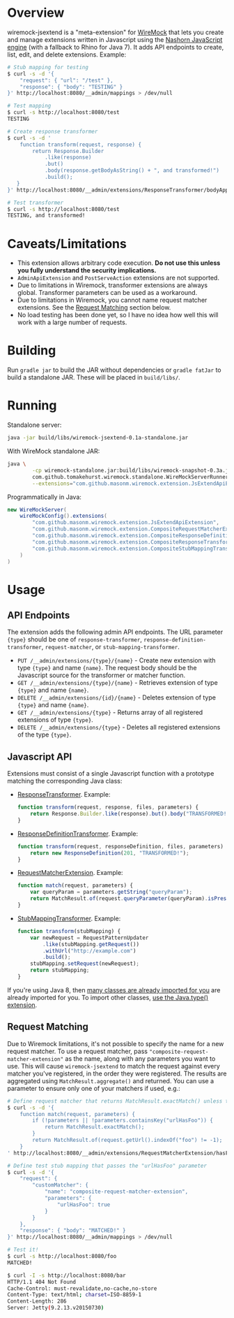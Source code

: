 # Overview

wiremock-jsextend is a "meta-extension" for [WireMock](http://wiremock.org) that lets you create and manage extensions written in Javascript using the [Nashorn JavaScript engine](http://www.n-k.de/riding-the-nashorn/) (with a fallback to Rhino for Java 7). It adds API endpoints to create, list, edit, and delete extensions. Example:

```sh
# Stub mapping for testing
$ curl -s -d '{
    "request": { "url": "/test" },
    "response": { "body": "TESTING" }
}' http://localhost:8080/__admin/mappings > /dev/null

# Test mapping
$ curl -s http://localhost:8080/test
TESTING

# Create response transformer
$ curl -s -d '
    function transform(request, response) {
        return Response.Builder
            .like(response)
            .but()
            .body(response.getBodyAsString() + ", and transformed!")
            .build();
   }
}' http://localhost:8080/__admin/extensions/ResponseTransformer/bodyAppendTest > /dev/null

# Test transformer
$ curl -s http://localhost:8080/test
TESTING, and transformed!
```

# Caveats/Limitations

* This extension allows arbitrary code execution. **Do not use this unless you fully understand the security implications.**
* `AdminApiExtension` and `PostServeAction` extensions are not supported.
* Due to limitations in Wiremock, transformer extensions are always global. Transformer parameters can be used as a workaround.
* Due to limitations in Wiremock, you cannot name request matcher extensions. See the [Request Matching](#request-matching) section below.
* No load testing has been done yet, so I have no idea how well this will work with a large number of requests.

# Building

Run `gradle jar` to build the JAR without dependencies or `gradle fatJar` to build a standalone JAR.
These will be placed in `build/libs/`.

# Running

Standalone server:
```sh
java -jar build/libs/wiremock-jsextend-0.1a-standalone.jar
```

With WireMock standalone JAR:
```sh
java \
        -cp wiremock-standalone.jar:build/libs/wiremock-snapshot-0.3a.jar \
        com.github.tomakehurst.wiremock.standalone.WireMockServerRunner \
        --extensions="com.github.masonm.wiremock.extension.JsExtendApiExtension,com.github.masonm.wiremock.extension.CompositeRequestMatcherExtension,com.github.masonm.wiremock.extension.CompositeResponseDefinitionTransformer,com.github.masonm.wiremock.extension.CompositeResponseTransformer,com.github.masonm.wiremock.extension.JsExtendStubMappingTransformerExtension"
```

Programmatically in Java:
```java
new WireMockServer(
    wireMockConfig().extensions(
        "com.github.masonm.wiremock.extension.JsExtendApiExtension",
        "com.github.masonm.wiremock.extension.CompositeRequestMatcherExtension",
        "com.github.masonm.wiremock.extension.CompositeResponseDefinitionTransformer",
        "com.github.masonm.wiremock.extension.CompositeResponseTransformer",
        "com.github.masonm.wiremock.extension.CompositeStubMappingTransformer"
    )
)
```

# Usage

## API Endpoints

The extension adds the following admin API endpoints. The URL parameter `{type}` should be one of `response-transformer`, `response-definition-transformer`, `request-matcher`, or `stub-mapping-transformer`.
* `PUT /__admin/extensions/{type}/{name}` - Create new extension with type `{type}` and name `{name}`. The request body should be the Javascript source for the transformer or matcher function.
* `GET /__admin/extensions/{type}/{name}` - Retrieves extension of type `{type}` and name `{name}`.
* `DELETE /__admin/extensions/{id}/{name}` - Deletes extension of type `{type}` and name `{name}`.
* `GET /__admin/extensions/{type}` - Returns array of all registered extensions of type `{type}`.
* `DELETE /__admin/extensions/{type}` - Deletes all registered extensions of the type `{type}`.

## Javascript API

Extensions must consist of a single Javascript function with a prototype matching the corresponding Java class:
* [ResponseTransformer](https://github.com/tomakehurst/wiremock/blob/7610d003720e1b39c994f95dcd36b3e3e48b9b9b/src/main/java/com/github/tomakehurst/wiremock/extension/ResponseTransformer.java#L25). Example:
    ```javascript
    function transform(request, response, files, parameters) {
        return Response.Builder.like(response).but().body("TRANSFORMED!").build();
    }
    ```
* [ResponseDefinitionTransformer](https://github.com/tomakehurst/wiremock/blob/7610d003720e1b39c994f95dcd36b3e3e48b9b9b/src/main/java/com/github/tomakehurst/wiremock/extension/ResponseTransformer.java#L25). Example:
    ```javascript
    function transform(request, responseDefinition, files, parameters) {
        return new ResponseDefinition(201, "TRANSFORMED!");
    }
    ```
* [RequestMatcherExtension](https://github.com/tomakehurst/wiremock/blob/7610d003720e1b39c994f95dcd36b3e3e48b9b9b/src/main/java/com/github/tomakehurst/wiremock/matching/RequestMatcherExtension.java#L32). Example:
    ```javascript
    function match(request, parameters) {
        var queryParam = parameters.getString("queryParam");
        return MatchResult.of(request.queryParameter(queryParam).isPresent());
    }
    ```
    
* [StubMappingTransformer](https://github.com/tomakehurst/wiremock/blob/7610d003720e1b39c994f95dcd36b3e3e48b9b9b/src/main/java/com/github/tomakehurst/wiremock/extension/StubMappingTransformer.java#L26). Example:
    ```javascript
    function transform(stubMapping) {
        var newRequest = RequestPatternUpdater
            .like(stubMapping.getRequest())
            .withUrl("http://example.com")
            .build();
        stubMapping.setRequest(newRequest);
        return stubMapping;
    }
    ```

If you're using Java 8, then [many classes are already imported for you](https://github.com/MasonM/wiremock-jsextend/blob/master/src/main/java/com/github/masonm/wiremock/model/JsExtensionFactory.java#L53) are already imported for you. To import other classes, [use the Java.type() extension](http://www.n-k.de/riding-the-nashorn/#_invoking_java_methods_from_javascript).

## Request Matching

Due to Wiremock limitations, it's not possible to specify the name for a new request matcher. To use a request matcher, pass `"composite-request-matcher-extension"` as the name, along with any parameters you want to use. This will cause `wiremock-jsextend` to match the request against every matcher you've registered, in the order they were registered. The results are  aggregated using `MatchResult.aggregate()` and returned. You can use a parameter to ensure only one of your matchers if used, e.g.:
```sh
# Define request matcher that returns MatchResult.exactMatch() unless the parameter "urlHasFoo" is present
$ curl -s -d '{
    function match(request, parameters) {
        if (!parameters || !parameters.containsKey("urlHasFoo")) {
            return MatchResult.exactMatch();
        }
        return MatchResult.of(request.getUrl().indexOf("foo") != -1);
    }
' http://localhost:8080/__admin/extensions/RequestMatcherExtension/hasFoo > /dev/null

# Define test stub mapping that passes the "urlHasFoo" parameter
$ curl -s -d '{
    "request": {
        "customMatcher": {
            "name": "composite-request-matcher-extension",
            "parameters": {
                "urlHasFoo": true
            }
        }
    },
    "response": { "body": "MATCHED!" }
}' http://localhost:8080/__admin/mappings > /dev/null

# Test it!
$ curl -s http://localhost:8080/foo
MATCHED!

$ curl -I -s http://localhost:8080/bar
HTTP/1.1 404 Not Found
Cache-Control: must-revalidate,no-cache,no-store
Content-Type: text/html; charset=ISO-8859-1
Content-Length: 286
Server: Jetty(9.2.13.v20150730)
```
